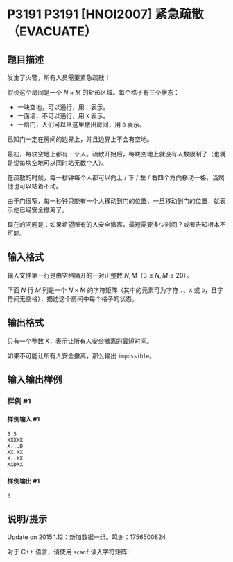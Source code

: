 # P3191 P3191 [HNOI2007] 紧急疏散（EVACUATE）

## 题目描述

发生了火警，所有人员需要紧急疏散！

假设这个房间是一个 $N \times M$ 的矩形区域。每个格子有三个状态：

- 一块空地，可以通行，用 `.` 表示。
- 一面墙，不可以通行，用 `X` 表示。
- 一扇门，人们可以从这里撤出房间，用 `D` 表示。

已知门一定在房间的边界上，并且边界上不会有空地。

最初，每块空地上都有一个人。疏散开始后，每块空地上就没有人数限制了（也就是说每块空地可以同时站无数个人）。

在疏散的时候，每一秒钟每个人都可以向上 / 下 / 左 / 右四个方向移动一格，当然他也可以站着不动。

由于门很窄，每一秒钟只能有一个人移动到门的位置，一旦移动到门的位置，就表示他已经安全撤离了。

现在的问题是：如果希望所有的人安全撤离，最短需要多少时间？或者告知根本不可能。

## 输入格式

输入文件第一行是由空格隔开的一对正整数 $N,M$（$3 \le N,M \le 20$）。

下面 $N$ 行 $M$ 列是一个 $N\times M$ 的字符矩阵（其中的元素可为字符 `.`、`X` 或 `D`，且字符间无空格），描述这个房间中每个格子的状态。

## 输出格式

只有一个整数 $K$，表示让所有人安全撤离的最短时间。

如果不可能让所有人安全撤离，那么输出 `impossible`。

## 输入输出样例

### 样例 #1

#### 样例输入 #1

```
5 5
XXXXX
X...D
XX.XX
X..XX
XXDXX
```

#### 样例输出 #1

```
3
```

## 说明/提示

Update on 2015.1.12：新加数据一组。鸣谢：1756500824

对于 C++ 语言，请使用 `scanf` 读入字符矩阵！
